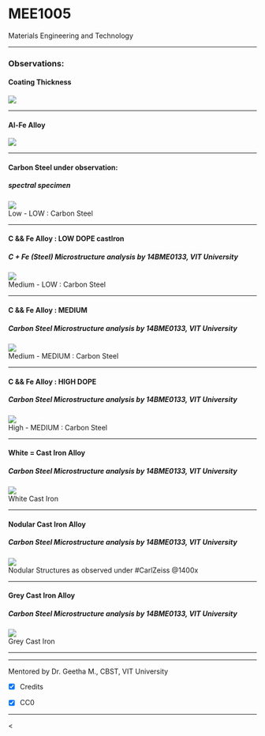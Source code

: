 # MEE1005
Materials Engineering and Technology

---


### Observations:

#### Coating Thickness 
![](coating_thickness)


---


#### Al-Fe Alloy
![](14BME0133AL1.bmp)




---


#### Carbon Steel under observation:
##### spectral specimen
![](14BME0133G3Lowcarbonstee.bmp)  
Low - LOW : Carbon Steel




---


#### C && Fe Alloy : LOW DOPE castIron 
##### C + Fe (Steel) Microstructure analysis by 14BME0133, VIT University
![](14BME0133G3Mediumcarbonsteel11.bmp)  
Medium - LOW : Carbon Steel




---


#### C && Fe Alloy : MEDIUM
##### Carbon Steel Microstructure analysis by 14BME0133, VIT University
![](14BME0133G3Mediumcarbonsteel12.bmp)  
Medium - MEDIUM : Carbon Steel




---


#### C && Fe Alloy : HIGH DOPE
##### Carbon Steel Microstructure analysis by 14BME0133, VIT University
![](14BME0133Highcarbonsteel1.bmp)  
High - MEDIUM : Carbon Steel




---


#### White = Cast Iron Alloy
##### Carbon Steel Microstructure analysis by 14BME0133, VIT University
![](14BME0133G3Whitecastiron1.bmp)    
White Cast Iron




---


####  Nodular Cast Iron Alloy
##### Carbon Steel Microstructure analysis by 14BME0133, VIT University
![](14BME0133Nodularcastiron1.bmp)   
Nodular Structures as observed under #CarlZeiss @1400x 



---


#### Grey Cast Iron Alloy
##### Carbon Steel Microstructure analysis by 14BME0133, VIT University
![](14BME0133Greycastiron1.bmp)     
Grey Cast Iron




---


---

Mentored by Dr. Geetha M., CBST, VIT University
 - [x] Credits
  - [x] CC0 


---


<<SCRIPT>

(•_•)  
<)   )╯LOOK  
/    \   
   
\(•_•)   
(   (> fOR   
/    \   

 (•_•)   
<)   )>  N1X   
/    \   
   

---

---

---

---


© 2017 NIKHIL PANDITA

Grateful to all *UNIX # and my Alma Maters.
Vital stats:

    Version served: v4.2.06.
    ET: #D7676
    Created: 01-08-2014t1100+0530
    Updated: 28-09-2017t0053+0530

© https://14BME0133.github.io
Up, What’s next?
with <3
~itsN1X



<br><br><hr><hr><hr><hr>(C) 2017-18 <a href="14bme0133.github.io"> < / 1 4 B M E 0 1 3 3 /></a><br>All Directions Reserved.<br>
<hr><hr><hr><hr>

